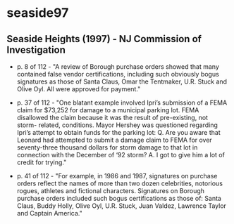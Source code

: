 # seaside97
## Seaside Heights (1997) - NJ Commission of Investigation


- p. 8 of 112 - "A review of Borough purchase orders showed that many contained false vendor certifications, including such obviously bogus signatures as those of Santa Claus, Omar the Tentmaker, U.R. Stuck and Olive Oyl. All were approved for payment."

- p. 37 of 112 - "One blatant example involved Ipri’s submission of a FEMA claim for $73,252 for damage to a municipal parking lot. FEMA disallowed the claim because it was the result of pre-existing, not storm- related, conditions. Mayor Hershey was questioned regarding Ipri’s attempt to obtain funds for the parking lot: Q. Are you aware that Leonard had attempted to submit a damage claim to FEMA for over seventy-three thousand dollars for storm damage to that lot in connection with the December of ‘92 storm? A. I got to give him a lot of credit for trying."

- p. 41 of 112 - "For example, in 1986 and 1987, signatures on purchase orders reflect the names of more than two dozen celebrities, notorious rogues, athletes and fictional characters. Signatures on Borough purchase orders included such bogus certifications as those of: Santa Claus, Buddy Holly, Olive Oyl, U.R. Stuck, Juan Valdez, Lawrence Taylor and Captain America."
